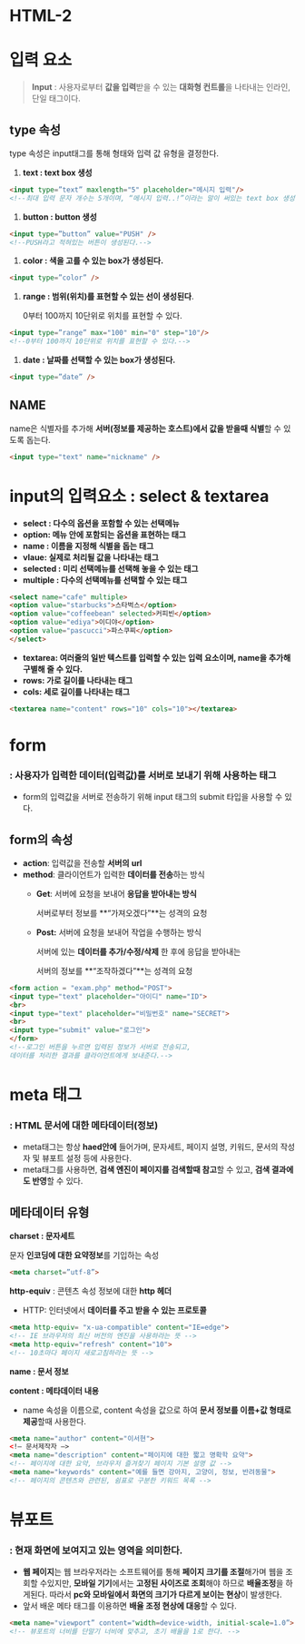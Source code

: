 # HTML-2

# 입력 요소

> **Input** : 사용자로부터 **값을 입력**받을 수 있는 **대화형 컨트롤**을 나타내는 인라인, 단일 태그이다.
> 

## type 속성

type 속성은 input태그를 통해 형태와 입력 값 유형을 결정한다. 

1. **text : text box 생성**

```html
<input type=”text” maxlength="5" placeholder="메시지 입력"/>
<!--최대 입력 문자 개수는 5개이며, “메시지 입력..!”이라는 말이 써있는 text box 생성 -->
```

1. **button : button 생성**

```html
<input type=”button” value="PUSH" />
<!--PUSH라고 적혀있는 버튼이 생성된다.-->
```

1. **color : 색을 고를 수 있는 box가 생성된다.**

```html
<input type=”color” />
```

1. **range : 범위(위치)를 표현할 수 있는 선이 생성된다**.
    
    0부터 100까지 10단위로 위치를 표현할 수 있다. 
    

```html
<input type=”range” max="100" min="0" step="10"/>
<!--0부터 100까지 10단위로 위치를 표현할 수 있다.-->
```

1. **date : 날짜를 선택할 수 있는 box가 생성된다.**

```html
<input type=”date” />
```

## NAME

name은 식별자를 추가해 **서버(정보를 제공하는 호스트)에서 값을 받을때 식별**할 수 있도록 돕는다.

```html
<input type="text" name="nickname" />
```

# input의 입력요소 : select & textarea

- **select : 다수의 옵션을 포함할 수 있는 선택메뉴**
- **option: 메뉴 안에 포함되는 옵션을 표현하는 태그**
- **name : 이름을 지정해 식별을 돕는 태그**
- **vlaue: 실제로 처리될 값을 나타내는 태그**
- **selected : 미리 선택메뉴를 선택해 놓을 수 있는 태그**
- **multiple : 다수의 선택메뉴를 선택할 수 있는 태그**

```html
<select name="cafe" multiple>
<option value="starbucks">스타벅스</option>
<option value="coffeebean" selected>커피빈</option>
<option value="ediya">이디야</option>
<option value="pascucci">파스쿠찌</option>
</select>
```

- **textarea: 여러줄의 일반 텍스트를 입력할 수 있는 입력 요소이며, name을 추가해 구별해 줄 수 있다.**
- **rows: 가로 길이를 나타내는 태그**
- **cols: 세로 길이를 나타내는 태그**

```html
<textarea name="content" rows="10" cols="10"></textarea>
```

# form

### : 사용자가 **입력한 데이터(입력값)를 서버로 보내기 위해** 사용하는 태그

- form의 입력값을 서버로 전송하기 위해 input 태그의 submit 타입을 사용할 수 있다.

## form의 속성

- **action**: 입력값을 전송할 **서버의** **url**
- **method**: 클라이언트가 입력한 **데이터를 전송**하는 방식
    - **Get**: 서버에 요청을 보내어 **응답을 받아내는 방식**
        
        서버로부터 정보를 **“가져오겠다”**는 성격의 요청
        
    - **Post:** 서버에 요청을 보내어 작업을 수행하는 방식
        
        서버에 있는 **데이터를 추가/수정/삭제** 한 후에 응답을 받아내는 
        
        서버의 정보를 **“조작하겠다”**는 성격의 요청
        

```html
<form action = "exam.php" method="POST">
<input type="text" placeholder="아이디" name="ID">
<br>
<input type="text" placeholder="비밀번호" name="SECRET">
<br> 
<input type="submit" value="로그인">
</form>
<!--로그인 버튼을 누르면 입력된 정보가 서버로 전송되고, 
데이터를 처리한 결과를 클라이언트에게 보내준다.-->
```

# meta 태그

### : HTML 문서에 대한 **메타데이터(정보)**

- meta태그는 항상 **haed안에** 들어가며, 문자세트, 페이지 설명, 키워드, 문서의 작성자 및 뷰포트 설정 등에 사용한다.
- meta태그를 사용하면, **검색 엔진이 페이지를 검색할때 참고**할 수 있고, **검색 결과에도 반영**할 수 있다.

## 메타데이터 유형

**charset : 문자세트**

문자 **인코딩에 대한 요약정보**를 기입하는 속성

```html
<meta charset=”utf-8”>
```

**http-equiv** : 콘텐츠 속성 정보에 대한 **http 헤더**

- HTTP: 인터넷에서 **데이터를 주고 받을 수 있는 프로토콜**

```html
<meta http-equiv= "x-ua-compatible" content="IE=edge">
<!-- IE 브라우저의 최신 버전의 엔진을 사용하라는 뜻 -->
<meta http-equiv="refresh" content="10">
<!-- 10초마다 페이지 새로고침하라는 뜻 -->
```

**name : 문서 정보**

**content : 메타데이터 내용**

- name 속성을 이름으로, content 속성을 값으로 하여 **문서 정보를 이름+값 형태로 제공**할때 사용한다.

```html
<meta name="author" content="이서현">
<!— 문서제작자 —>
<meta name="description" content="페이지에 대한 짧고 명확학 요약">
<!-- 페이지에 대한 요약, 브라우저 즐겨찾기 페이지 기본 설명 값 -->
<meta name="keywords" content="예를 들면 강아지, 고양이, 정보, 반려동물">
<!-- 페이지의 콘텐츠와 관련된, 쉼표로 구분한 키워드 목록 -->

```

# 뷰포트

### : 현재 화면에 보여지고 있는 영역을 의미한다.

- **웹 페이지**는 웹 브라우저라는 소프트웨어를 통해 **페이지 크기를 조절**해가며 웹을 조회할 수있지만, **모바일 기기**에서는 **고정된 사이즈로 조회**해야 하므로 **배율조정**을 하게된다. 따라서 **pc와 모바일에서 화면의 크기가 다르게 보이는 현상**이 발생한다.
- 앞서 배운 메타 태그를 이용하면 **배율 조정 현상에 대응**할 수 있다.

```html
<meta name="viewport” content="width=device-width, initial-scale=1.0”>
<!-- 뷰포트의 너비를 단말기 너비에 맞추고, 초기 배율을 1로 한다. -->
```